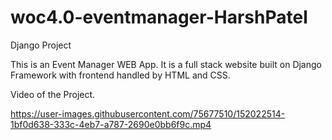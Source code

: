 # woc4.0-eventmanager-HarshPatel
Django Project

This is an Event Manager WEB App. It is a full stack website built on Django Framework with frontend handled by HTML and CSS.

Video of the Project.


https://user-images.githubusercontent.com/75677510/152022514-1bf0d638-333c-4eb7-a787-2690e0bb6f9c.mp4

